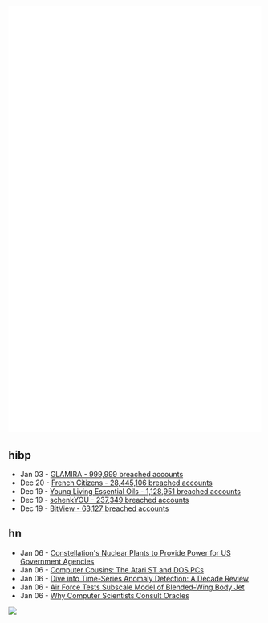 ![Metrics](https://raw.githubusercontent.com/phixion/phixion/master/metrics.svg)

## hibp

<!--
for https://github.com/phixion/phixion/blob/main/.github/workflows/feeds.yml
-->
<!--START_SECTION:haveibeenpwnd-->
- Jan 03 - [GLAMIRA - 999,999 breached accounts](https://haveibeenpwned.com/PwnedWebsites#GLAMIRA)
- Dec 20 - [French Citizens - 28,445,106 breached accounts](https://haveibeenpwned.com/PwnedWebsites#FrenchCitizens)
- Dec 19 - [Young Living Essential Oils - 1,128,951 breached accounts](https://haveibeenpwned.com/PwnedWebsites#YoungLivingEssentialOils)
- Dec 19 - [schenkYOU - 237,349 breached accounts](https://haveibeenpwned.com/PwnedWebsites#schenkYOU)
- Dec 19 - [BitView - 63,127 breached accounts](https://haveibeenpwned.com/PwnedWebsites#BitView)
<!--END_SECTION:haveibeenpwnd-->

## hn

<!--
for https://github.com/phixion/phixion/blob/main/.github/workflows/feeds.yml
-->
<!--START_SECTION:hn-->
- Jan 06 - [Constellation's Nuclear Plants to Provide Power for US Government Agencies](https://www.nucnet.org/news/historic-procurement-will-see-constellation-s-nuclear-plants-provide-power-for-us-government-agencies-1-5-2025)
- Jan 06 - [Computer Cousins: The Atari ST and DOS PCs](https://www.goto10retro.com/p/computer-cousins-the-atari-st-and)
- Jan 06 - [Dive into Time-Series Anomaly Detection: A Decade Review](https://arxiv.org/abs/2412.20512)
- Jan 06 - [Air Force Tests Subscale Model of Blended-Wing Body Jet](https://www.airandspaceforces.com/air-force-subscale-model-blended-wing-body/)
- Jan 06 - [Why Computer Scientists Consult Oracles](https://www.quantamagazine.org/why-computer-scientists-consult-oracles-20250103/)
<!--END_SECTION:hn-->

<!--
for https://yhype.me
-->
![](https://hit.yhype.me/github/profile?user_id=13013670)
